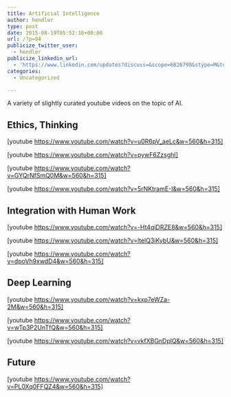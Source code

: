 ```yaml
---
title: Artificial Intelligence
author: hendler
type: post
date: 2015-08-19T05:52:16+00:00
url: /?p=84
publicize_twitter_user:
  - hendler
publicize_linkedin_url:
  - 'https://www.linkedin.com/updates?discuss=&scope=6826798&stype=M&topic=6039644833079898112&type=U&a=so3C'
categories:
  - Uncategorized

---
```

A variety of slightly curated youtube videos on the topic of AI.

## Ethics, Thinking

[youtube https://www.youtube.com/watch?v=u0R6pV_aeLc&w=560&h=315]

[youtube https://www.youtube.com/watch?v=pywF6ZzsghI]

[youtube https://www.youtube.com/watch?v=GYQrNfSmQ0M&w=560&h=315]

[youtube https://www.youtube.com/watch?v=5rNKtramE-I&w=560&h=315]

## Integration with Human Work

[youtube https://www.youtube.com/watch?v=-Ht4qiDRZE8&w=560&h=315]

[youtube https://www.youtube.com/watch?v=ltelQ3iKybU&w=560&h=315]

[youtube https://www.youtube.com/watch?v=dpoVh9xwdD4&w=560&h=315]

## Deep Learning

[youtube https://www.youtube.com/watch?v=kxp7eWZa-2M&w=560&h=315]

[youtube https://www.youtube.com/watch?v=wTp3P2UnTfQ&w=560&h=315]

[youtube https://www.youtube.com/watch?v=vkfXBGnDplQ&w=560&h=315]

## Future

[youtube https://www.youtube.com/watch?v=PL0Xq0FFQZ4&w=560&h=315]
